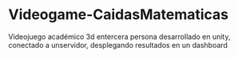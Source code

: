 # Videogame-CaidasMatematicas
 Videojuego académico 3d entercera persona desarrollado en unity,  conectado a unservidor, desplegando resultados en un dashboard
